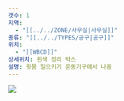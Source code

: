 ```yaml
---
갯수: 1
지역:
  - "[[../../ZONE/사무실|사무실]]"
종류: "[[../../TYPES/공구|공구]]"
위치:
  - "[[WBCD]]"
상세위치: 흰색 정리 박스
설명: 윗몸 일으키기 운동기구에서 나옴
---
```


![](http://192.168.50.22/devices/240907_IMG_0046.jpg)
